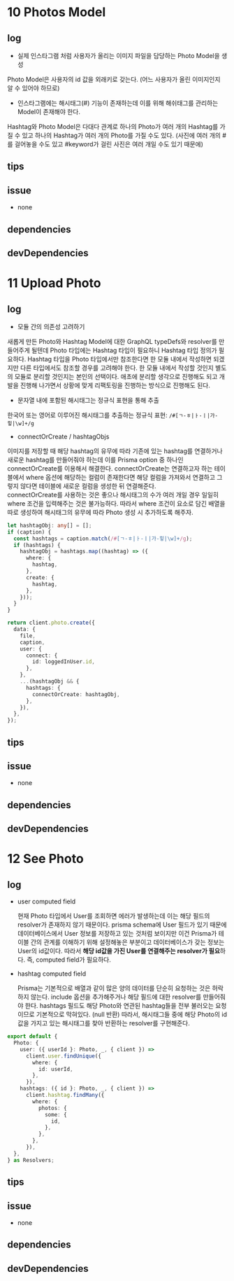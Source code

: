 # 10 Photos Model

## log

- 실제 인스타그램 처럼 사용자가 올리는 이미지 파일을 담당하는 Photo Model을 생성

Photo Model은 사용자의 id 값을 외래키로 갖는다. (어느 사용자가 올린 이미지인지 알 수 있어야 하므로)

- 인스타그램에는 해시태그(#) 기능이 존재하는데 이를 위해 해쉬태그를 관리하는 Model이 존재해야 한다.

Hashtag와 Photo Model은 다대다 관계로 하나의 Photo가 여러 개의 Hashtag를 가질 수 있고 하나의 Hashtag가 여러 개의 Photo를 가질 수도 있다. (사진에 여러 개의 #를 걸어놓을 수도 있고 #keyword가 걸린 사진은 여러 개일 수도 있기 때문에)

## tips

## issue

- none

## dependencies

## devDependencies

# 11 Upload Photo

## log

- 모듈 간의 의존성 고려하기

새롭게 만든 Photo와 Hashtag Model에 대한 GraphQL typeDefs와 resolver를 만들어주게 될텐데 Photo 타입에는 Hashtag 타입이 필요하니 Hashtag 타입 정의가 필요하다. Hashtag 타입을 Photo 타입에서만 참조한다면 한 모듈 내에서 작성하면 되겠지만 다른 타입에서도 참조할 경우를 고려해야 한다. 한 모듈 내에서 작성할 것인지 별도의 모듈로 분리할 것인지는 본인의 선택이다. 애초에 분리할 생각으로 진행해도 되고 개발을 진행해 나가면서 상황에 맞게 리팩토링을 진행하는 방식으로 진행해도 된다.

- 문자열 내에 포함된 해시태그는 정규식 표현을 통해 추출

한국어 또는 영어로 이루어진 해시태그를 추출하는 정규식 표현: `/#[ㄱ-ㅎ|ㅏ-ㅣ|가-힣|\w]+/g`

- connectOrCreate / hashtagObjs

이미지를 저장할 때 해당 hashtag의 유무에 따라 기존에 있는 hashtag를 연결하거나 새로운 hashtag를 만들어줘야 하는데 이를 Prisma option 중 하나인 connectOrCreate를 이용해서 해결한다. connectOrCreate는 연결하고자 하는 테이블에서 where 옵션에 해당하는 컬럼이 존재한다면 해당 컬럼을 가져와서 연결하고 그렇지 않다면 테이블에 새로운 컬럼을 생성한 뒤 연결해준다.  
connectOrCreate를 사용하는 것은 좋으나 해시태그의 수가 여러 개일 경우 일일히 where 조건을 입력해주는 것은 불가능하다. 따라서 where 조건이 요소로 담긴 배열을 따로 생성하여 해시태그의 유무에 따라 Photo 생성 시 추가하도록 해주자.

```ts
let hashtagObj: any[] = [];
if (caption) {
  const hashtags = caption.match(/#[ㄱ-ㅎ|ㅏ-ㅣ|가-힣|\w]+/g);
  if (hashtags) {
    hashtagObj = hashtags.map((hashtag) => ({
      where: {
        hashtag,
      },
      create: {
        hashtag,
      },
    }));
  }
}

return client.photo.create({
  data: {
    file,
    caption,
    user: {
      connect: {
        id: loggedInUser.id,
      },
    },
    ...(hashtagObj && {
      hashtags: {
        connectOrCreate: hashtagObj,
      },
    }),
  },
});
```

## tips

## issue

- none

## dependencies

## devDependencies

# 12 See Photo

## log

- user computed field

  현재 Photo 타입에서 User를 조회하면 에러가 발생하는데 이는 해당 필드의 resolver가 존재하지 않기 때문이다. prisma schema에 User 필드가 있기 때문에 데이터베이스에서 User 정보를 저장하고 있는 것처럼 보이지만 이건 Prisma가 테이블 간의 관계를 이해하기 위해 설정해놓은 부분이고 데이터베이스가 갖는 정보는 User의 id값이다. 따라서 **해당 id값을 가진 User를 연결해주는 resolver가 필요**하다. 즉, computed field가 필요하다.

- hashtag computed field

  Prisma는 기본적으로 배열과 같이 많은 양의 데이터를 단순히 요청하는 것은 허락하지 않는다. include 옵션을 추가해주거나 해당 필드에 대한 resolver를 만들어줘야 한다. hashtags 필드도 해당 Photo와 연관된 hashtag들을 전부 불러오는 요청이므로 기본적으로 막혀있다. (null 반환) 따라서, 해시태그들 중에 해당 Photo의 id값을 가지고 있는 해시태그를 찾아 반환하는 resolver를 구현해준다.

```ts
export default {
  Photo: {
    user: ({ userId }: Photo, _, { client }) =>
      client.user.findUnique({
        where: {
          id: userId,
        },
      }),
    hashtags: ({ id }: Photo, _, { client }) =>
      client.hashtag.findMany({
        where: {
          photos: {
            some: {
              id,
            },
          },
        },
      }),
  },
} as Resolvers;
```

## tips

## issue

- none

## dependencies

## devDependencies
